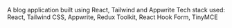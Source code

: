 A blog application built using React, Tailwind and Appwrite
Tech stack used: React, Tailwind CSS, Appwrite, Redux Toolkit, React Hook Form, TinyMCE
